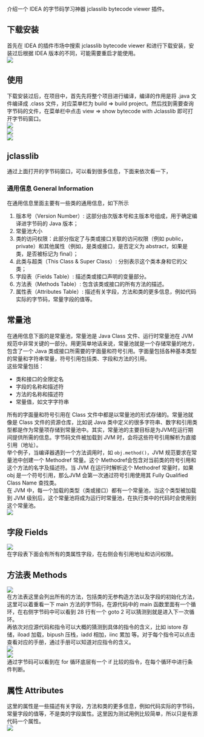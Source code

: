 介绍一个 IDEA 的字节码学习神器 jclasslib bytecode viewer 插件。
<a name="KwFPM"></a>
## 下载安装
首先在 IDEA 的插件市场中搜索  jclasslib bytecode viewer 和进行下载安装，安装过后根据 IDEA 版本的不同，可能需要重启才能使用。<br />![](https://cdn.nlark.com/yuque/0/2023/png/396745/1691975710066-05d60098-af0b-467c-bb25-af4429fbdf0f.png#averageHue=%2324272c&clientId=u4b2aeb04-5a24-4&from=paste&id=u52a820f3&originHeight=973&originWidth=1080&originalType=url&ratio=2.5&rotation=0&showTitle=false&status=done&style=none&taskId=u140344d8-6884-4334-af3b-1dfbf29a270&title=)
<a name="Okeqa"></a>
## 使用
下载安装过后，在项目中，首先先将整个项目进行编译，编译的作用是将 .java 文件编译成 .class 文件，对应菜单栏为 build => build project。然后找到需要查询字节码的文件，在菜单栏中点击 view => show bytecode with Jclasslib 即可打开字节码窗口。<br />![](https://cdn.nlark.com/yuque/0/2023/png/396745/1691975710122-a09d22fc-479f-41e1-901b-0f8080937043.png#averageHue=%23212328&clientId=u4b2aeb04-5a24-4&from=paste&id=u86e5fa07&originHeight=883&originWidth=1080&originalType=url&ratio=2.5&rotation=0&showTitle=false&status=done&style=none&taskId=u27bb810b-c80d-410d-81ed-697efe68ba0&title=)<br />![](https://cdn.nlark.com/yuque/0/2023/png/396745/1691975710023-612c90f6-3da8-4c3b-9c6e-a33f9466ab34.png#averageHue=%2335383f&clientId=u4b2aeb04-5a24-4&from=paste&id=u8e708c7b&originHeight=787&originWidth=1080&originalType=url&ratio=2.5&rotation=0&showTitle=false&status=done&style=none&taskId=uc56c5687-bb69-470f-b7e6-e69cd967c59&title=)<br />![](https://cdn.nlark.com/yuque/0/2023/png/396745/1691975710034-2056bfe4-6e2f-4f16-b33a-997d654dbb47.png#averageHue=%231e2022&clientId=u4b2aeb04-5a24-4&from=paste&id=u45c1e0fc&originHeight=568&originWidth=1080&originalType=url&ratio=2.5&rotation=0&showTitle=false&status=done&style=none&taskId=u9ab2e05b-6991-4aab-80ab-7ed50c1c753&title=)
<a name="FAHAx"></a>
## jclasslib
通过上面打开的字节码窗口，可以看到很多信息，下面来依次看一下，
<a name="mxfsw"></a>
### 通用信息 General Information
在通用信息里面主要有一些类的通用信息，如下所示

1. 版本号（Version Number）: 这部分由次版本号和主版本号组成，用于确定编译进字节码的 Java 版本；
2. 常量池大小
3. 类的访问权限：此部分指定了与类或接口关联的访问权限（例如 public，private）和其他属性（例如，是类或接口，是否定义为 abstract，如果是类，是否被标记为 final）；
4. 此类与超类（This Class & Super Class）: 分别表示这个类本身和它的父类；
5. 字段表（Fields Table）: 描述类或接口声明的变量部分。
6. 方法表（Methods Table）: 包含该类或接口的所有方法的描述。
7. 属性表（Attributes Table）: 描述有关字段，方法和类的更多信息，例如代码实际的字节码，常量字段的值等。
<a name="QaYEV"></a>
## 常量池
在通用信息下面的是常量池，常量池是 Java Class 文件、运行时常量池在 JVM 规范中非常关键的一部分。用更简单地话来说，常量池就是一个存储常量的地方，包含了一个 Java 类或接口所需要的字面量和符号引用。字面量包括各种基本类型的常量和字符串常量，符号引用包括类、字段和方法的引用。<br />这些常量包括：

- 类和接口的全限定名
- 字段的名称和描述符
- 方法的名称和描述符
- 常量值，如文字字符串

所有的字面量和符号引用在 Class 文件中都是以常量池的形式存储的。常量池就像是 Class 文件的资源仓库，比如说 Java 类中定义的很多字符串、数字和引用类型都是作为常量项存储到常量池中。其实，常量池的主要目标是为JVM在运行期间提供所需的信息。字节码文件被加载到 JVM 时，会将这些符号引用解析为直接引用（地址）。<br />举个例子，当编译器遇到一个方法调用时，如 `obj.method()`，JVM 规范要求在常量池中创建一个 Methodref 常量。这个 Methodref会包含对当前类的符号引用和这个方法的名字及描述符。当 JVM 在运行时解析这个 Methodref 常量时，如果 obj 是一个符号引用，那么JVM 会第一次通过符号引用使用其 Fully Qualified Class Name 查找类。<br />在 JVM 中，每一个加载的类型（类或接口）都有一个常量池，当这个类型被加载到 JVM 级别后，这个常量池将成为运行时常量池，在执行类中的代码时会使用到这个常量池。<br />![](https://cdn.nlark.com/yuque/0/2023/png/396745/1691975710034-e9e57cc9-d812-4c69-bf96-b87c71482e5d.png#averageHue=%23202224&clientId=u4b2aeb04-5a24-4&from=paste&id=u03634a5f&originHeight=500&originWidth=1080&originalType=url&ratio=2.5&rotation=0&showTitle=false&status=done&style=none&taskId=u80f60a92-2c03-4263-830e-5250d823085&title=)
<a name="rc6SR"></a>
## 字段 Fields
![](https://cdn.nlark.com/yuque/0/2023/png/396745/1691975710580-1d2e58f4-dcc2-48fd-89e5-b602058401bd.png#averageHue=%231e2023&clientId=u4b2aeb04-5a24-4&from=paste&id=ud11b83f4&originHeight=555&originWidth=1080&originalType=url&ratio=2.5&rotation=0&showTitle=false&status=done&style=none&taskId=ub8938b2f-262f-427c-bdea-bf4bd83cc02&title=)<br />在字段表下面会有所有的类属性字段，在右侧会有引用地址和访问权限。
<a name="W9nRU"></a>
## 方法表 Methods
![](https://cdn.nlark.com/yuque/0/2023/png/396745/1691975710917-23828c4d-14f0-4634-8303-7a5000915292.png#averageHue=%23212225&clientId=u4b2aeb04-5a24-4&from=paste&id=uc30a6539&originHeight=545&originWidth=1080&originalType=url&ratio=2.5&rotation=0&showTitle=false&status=done&style=none&taskId=ub793d73c-ab9e-49eb-8fb9-27cec3ce85b&title=)<br />在方法表这里会列出所有的方法，包括类的无参构造方法以及字段的初始化方法，这里可以着重看一下 main 方法的字节码，在源代码中的 main 函数里面有一个循环，在右侧字节码中可以看到 28 行有一个 goto 2 可以猜测到就是进入下一次循环。<br />再依次对应源代码和指令可以大概的猜测到具体的指令的含义，比如 istore 存储，iload 加载，bipush 压栈，iadd 相加，iinc 累加 等。对于每个指令可以点击查看对应的手册，通过手册可以知道对应指令的含义。<br />![](https://cdn.nlark.com/yuque/0/2023/png/396745/1691975711041-2dd9c95a-7816-4738-b632-648474ba8d38.png#averageHue=%23202225&clientId=u4b2aeb04-5a24-4&from=paste&id=u7af71115&originHeight=631&originWidth=1080&originalType=url&ratio=2.5&rotation=0&showTitle=false&status=done&style=none&taskId=u4a2da836-3f6d-4b01-8f97-fd4ffa1d0aa&title=)<br />![](https://cdn.nlark.com/yuque/0/2023/png/396745/1691975711136-6c70a0be-5a66-49b7-8d2b-9b81b39733c1.png#averageHue=%23f5f5f5&clientId=u4b2aeb04-5a24-4&from=paste&id=u16764e3e&originHeight=536&originWidth=1080&originalType=url&ratio=2.5&rotation=0&showTitle=false&status=done&style=none&taskId=ufcde5ec1-be95-4e69-83c8-51784065aeb&title=)<br />通过字节码可以看到在 for 循环底层有一个 if 比较的指令，在每个循环中进行条件判断。
<a name="nh124"></a>
## 属性 Attributes
这里的属性是一些描述有关字段，方法和类的更多信息，例如代码实际的字节码，常量字段的值等，不是类的字段属性。这里因为测试用例比较简单，所以只是有源代码一个属性。<br />![](https://cdn.nlark.com/yuque/0/2023/png/396745/1691975711226-818ad310-02d4-4b69-ba80-05f84259e223.png#averageHue=%231f2023&clientId=u4b2aeb04-5a24-4&from=paste&id=u47e80ad2&originHeight=505&originWidth=1080&originalType=url&ratio=2.5&rotation=0&showTitle=false&status=done&style=none&taskId=u88ba7f03-45e8-4acc-985e-f21bac89860&title=)
